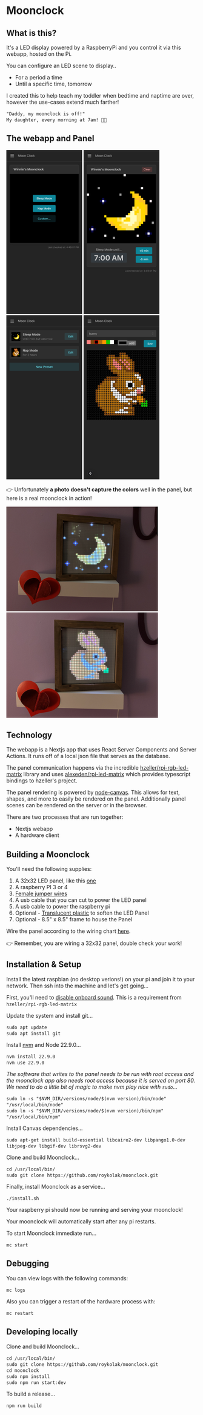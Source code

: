 # Moonclock

## What is this?

It's a LED display powered by a RaspberryPi and you control it via this webapp, hosted on the Pi.

You can configure an LED scene to display..

- For a period a time
- Until a specific time, tomorrow

I created this to help teach my toddler when bedtime and naptime are over, however the use-cases extend much farther!

```
"Daddy, my moonclock is off!"
My daughter, every morning at 7am! 😮‍💨
```

## The webapp and Panel

<p float="left">
    <img src="images/panel-empty.png" width="200" />
    <img src="images/panel-active.png" width="200" />
    <img src="images/presets.png" width="200" />
    <img src="images/composer.png" width="200" />
</p>

👉 Unfortunately **a photo doesn't capture the colors** well in the panel, but here is a real moonclock in action!

<p float="left">
    <img src="images/moon-real.png" width="400" />
    <img src="images/bunny-real.png" width="400" />
</p>

## Technology

The webapp is a Nextjs app that uses React Server Components and Server Actions. It runs off of a local json file that serves as the database.

The panel communication happens via the incredible [hzeller/rpi-rgb-led-matrix](https://github.com/hzeller/rpi-rgb-led-matrix) library and uses [alexeden/rpi-led-matrix](https://github.com/alexeden/rpi-led-matrix) which provides typescript bindings to hzeller's project.

The panel rendering is powered by [node-canvas](node-canvas). This allows for text, shapes, and more to easily be rendered on the panel. Additionally panel scenes can be rendered on the server or in the browser.

There are two processes that are run together:

- Nextjs webapp
- A hardware client

## Building a Moonclock

You'll need the following supplies:

1. A 32x32 LED panel, like this [one](https://www.adafruit.com/product/607)
1. A raspberry PI 3 or 4
1. [Female jumper wires](https://www.adafruit.com/product/266)
1. A usb cable that you can cut to power the LED panel
1. A usb cable to power the raspberry pi
1. Optional - [Translucent plastic](https://www.amazon.com/dp/B09XR1XBWG?ref=ppx_yo2ov_dt_b_fed_asin_title&th=1) to soften the LED Panel
1. Optional - 8.5" x 8.5" frame to house the Panel

Wire the panel according to the wiring chart [here](https://github.com/hzeller/rpi-rgb-led-matrix/blob/master/wiring.md).

👉 Remember, you are wiring a 32x32 panel, double check your work!

## Installation & Setup

Install the latest raspbian (no desktop verions!) on your pi and join it to your network. Then ssh into the machine and let's get going...

First, you'll need to [disable onboard sound](https://github.com/hzeller/rpi-rgb-led-matrix?tab=readme-ov-file#bad-interaction-with-sound). This is a requirement from `hzeller/rpi-rgb-led-matrix`

Update the system and install git...

```
sudo apt update
sudo apt install git
```

Install [nvm](https://github.com/nvm-sh/nvm) and Node 22.9.0...

```
nvm install 22.9.0
nvm use 22.9.0
```

_The software that writes to the panel needs to be run with root access and the moonclock app also needs root access because it is served on port 80. We need to do a little bit of magic to make nvm play nice with `sudo`..._

```
sudo ln -s "$NVM_DIR/versions/node/$(nvm version)/bin/node" "/usr/local/bin/node"
sudo ln -s "$NVM_DIR/versions/node/$(nvm version)/bin/npm" "/usr/local/bin/npm"
```

Install Canvas dependencies...

```
sudo apt-get install build-essential libcairo2-dev libpango1.0-dev libjpeg-dev libgif-dev librsvg2-dev
```

Clone and build Moonclock...

```
cd /usr/local/bin/
sudo git clone https://github.com/roykolak/moonclock.git
```

Finally, install Moonclock as a service...

```
./install.sh
```

Your raspberry pi should now be running and serving your moonclock!

Your moonclock will automatically start after any pi restarts.

To start Moonclock immediate run...

```
mc start
```

## Debugging

You can view logs with the following commands:

```
mc logs
```

Also you can trigger a restart of the hardware process with:

```
mc restart
```

## Developing locally

Clone and build Moonclock...

```
cd /usr/local/bin/
sudo git clone https://github.com/roykolak/moonclock.git
cd moonclock
sudo npm install
sudo npm run start:dev
```

To build a release...

```
npm run build
```
